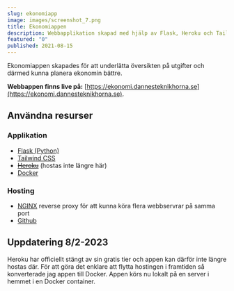 ```yaml
---
slug: ekonomiapp
image: images/screenshot_7.png
title: Ekonomiappen
description: Webbapplikation skapad med hjälp av Flask, Heroku och Tailwind CSS.
featured: "0"
published: 2021-08-15
---
```

Ekonomiappen skapades för att underlätta översikten på utgifter och därmed kunna planera ekonomin bättre.

**Webbappen finns live på:** [https://ekonomi.dannesteknikhorna.se](https://ekonomi.dannesteknikhorna.se).

## Användna resurser

### Applikation
* [Flask (Python)](https://flask.palletsprojects.com/)
* [Tailwind CSS](https://tailwindcss.com/)
* ~~[Heroku](https://www.heroku.com/)~~ (hostas inte längre här)
* [Docker](https://www.docker.com/)

### Hosting
* [NGINX](https://www.nginx.com/) reverse proxy för att kunna köra flera webbservrar på samma port
* [Github](https://github.com/)

## Uppdatering 8/2-2023
Heroku har officiellt stängt av sin gratis tier och appen kan därför inte längre hostas där. För att göra det enklare att flytta hostingen i framtiden så konverterade jag appen till Docker. Appen körs nu lokalt på en server i hemmet i en Docker container.